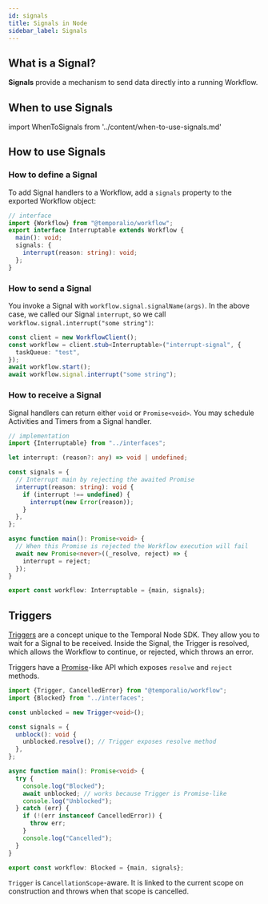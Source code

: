 ```yaml
---
id: signals
title: Signals in Node
sidebar_label: Signals
---
```


## What is a Signal?

**Signals** provide a mechanism to send data directly into a running Workflow.

## When to use Signals

import WhenToSignals from '../content/when-to-use-signals.md'

<WhenToSignals />

## How to use Signals

### How to define a Signal

To add Signal handlers to a Workflow, add a `signals` property to the exported Workflow object:

```ts
// interface
import {Workflow} from "@temporalio/workflow";
export interface Interruptable extends Workflow {
  main(): void;
  signals: {
    interrupt(reason: string): void;
  };
}
```

### How to send a Signal

You invoke a Signal with `workflow.signal.signalName(args)`. In the above case, we called our Signal `interrupt`, so we call `workflow.signal.interrupt("some string")`:

```ts
const client = new WorkflowClient();
const workflow = client.stub<Interruptable>("interrupt-signal", {
  taskQueue: "test",
});
await workflow.start();
await workflow.signal.interrupt("some string");
```

### How to receive a Signal

Signal handlers can return either `void` or `Promise<void>`. You may schedule Activities and Timers from a Signal handler.

```ts
// implementation
import {Interruptable} from "../interfaces";

let interrupt: (reason?: any) => void | undefined;

const signals = {
  // Interrupt main by rejecting the awaited Promise
  interrupt(reason: string): void {
    if (interrupt !== undefined) {
      interrupt(new Error(reason));
    }
  },
};

async function main(): Promise<void> {
  // When this Promise is rejected the Workflow execution will fail
  await new Promise<never>((_resolve, reject) => {
    interrupt = reject;
  });
}

export const workflow: Interruptable = {main, signals};
```

## Triggers

[Triggers](https://nodejs.temporal.io/api/classes/workflow.trigger) are a concept unique to the Temporal Node SDK. They allow you to wait for a Signal to be received. Inside the Signal, the Trigger is resolved, which allows the Workflow to continue, or rejected, which throws an error.

Triggers have a [Promise](https://developer.mozilla.org/en-US/docs/Web/JavaScript/Reference/Global_Objects/Promise)-like API which exposes `resolve` and `reject` methods.

```ts
import {Trigger, CancelledError} from "@temporalio/workflow";
import {Blocked} from "../interfaces";

const unblocked = new Trigger<void>();

const signals = {
  unblock(): void {
    unblocked.resolve(); // Trigger exposes resolve method
  },
};

async function main(): Promise<void> {
  try {
    console.log("Blocked");
    await unblocked; // works because Trigger is Promise-like
    console.log("Unblocked");
  } catch (err) {
    if (!(err instanceof CancelledError)) {
      throw err;
    }
    console.log("Cancelled");
  }
}

export const workflow: Blocked = {main, signals};
```

`Trigger` is `CancellationScope`-aware. It is linked to the current scope on construction and throws when that scope is cancelled.

